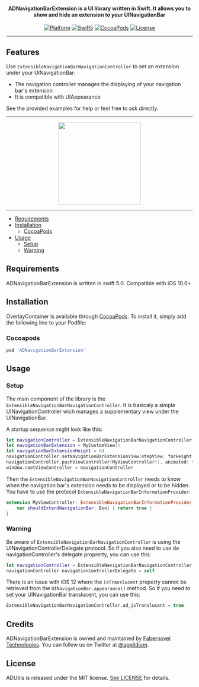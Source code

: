 <H4 align="center">
  ADNavigationBarExtension is a UI library written in Swift. It allows you to show and hide an extension to your UINavigationBar
</H4>

<p align="center">
  <a href="https://developer.apple.com/"><img alt="Platform" src="https://img.shields.io/badge/platform-iOS-green.svg"/></a>
  <a href="https://developer.apple.com/swift"><img alt="Swift5" src="https://img.shields.io/badge/language-Swift%205.0-orange.svg"/></a>
  <a href="https://cocoapods.org/pods/ADNavigationBarExtension"><img alt="CocoaPods" src="https://img.shields.io/cocoapods/v/ADNavigationBarExtension.svg?style=flat"/></a>
  <a href="https://github.com/applidium/ADNavigationBarExtension/blob/master/LICENSE"><img alt="License" src="https://img.shields.io/cocoapods/l/ADNavigationBarExtension.svg?style=flat"/></a>
</p>

---

## Features

Use  `ExtensibleNavigationBarNavigationController` to set an extension under your UINavigationBar:
- The navigation controller manages the displaying of your navigation bar's extension
- It is compatible with UIAppearance

See the provided examples for help or feel free to ask directly.

---

<p align="center">
<img src="https://github.com/applidium/ADNavigationBarExtension/blob/master/Assets/example.gif" width="222">
</p>

---

- [Requirements](#requirements)
- [Installation](#installation)
  - [CocoaPods](#cocoapods)
- [Usage](#usage)
  - [Setup](#setup)
  - [Warning](#Warning)

## Requirements

ADNavigationBarExtension is written in swift 5.0. Compatible with iOS 10.0+

## Installation

OverlayContainer is available through [CocoaPods](https://cocoapods.org). To install it, simply add the following line to your Podfile:

### Cocoapods

```ruby
pod 'ADNavigationBarExtension'
```

## Usage

### Setup

The main component of the library is the `ExtensibleNavigationBarNavigationController`.
It is basicaly a simple UINavigationController wich manages a supplementary view under the UINavigationBar.

A startup sequence might look like this:

```swift
let navigationController = ExtensibleNavigationBarNavigationController()
let navigationBarExtension = MyCustomView()
let navigationBarExtensionHeight = 64
navigationController.setNavigationBarExtensionView(stepView, forHeight: stepHeight)
navigationController.pushViewController(MyViewController(), animated: false)
window.rootViewController = navigationController
```

Then the `ExtensibleNavigationBarNavigationController` needs to know when the navigation bar's extension needs
to be displayed or to be hidden.
You have to use the protocol `ExtensibleNavigationBarInformationProvider`:

```swift
extension MyViewController: ExtensibleNavigationBarInformationProvider {
    var shouldExtendNavigationBar: Bool { return true }
}
```

### Warning

Be aware of  `ExtensibleNavigationBarNavigationController` is using the UINavigationControllerDelegate protocol.
So if you also need to use de navigationController's delegate proprerty, you can use this:

```swift
let navigationController = ExtensibleNavigationBarNavigationController()
navigationController.navigationControllerDelegate = self
```

There is an issue with iOS 12 where the `isTranslucent` property cannot be retrieved from the
`UINavigationBar.appearance()` method.
So if you need to set your UINavigationBar translucent, you can use this:

```swift
ExtensibleNavigationBarNavigationController.ad_isTranslucent = true
```

## Credits

ADNavigationBarExtension is owned and maintained by [Fabernovel Technologies](https://technologies.fabernovel.com/). You can follow us on Twitter at [@applidium](https://twitter.com/applidium).


## License

ADUtils is released under the MIT license. [See LICENSE](LICENSE) for details.
